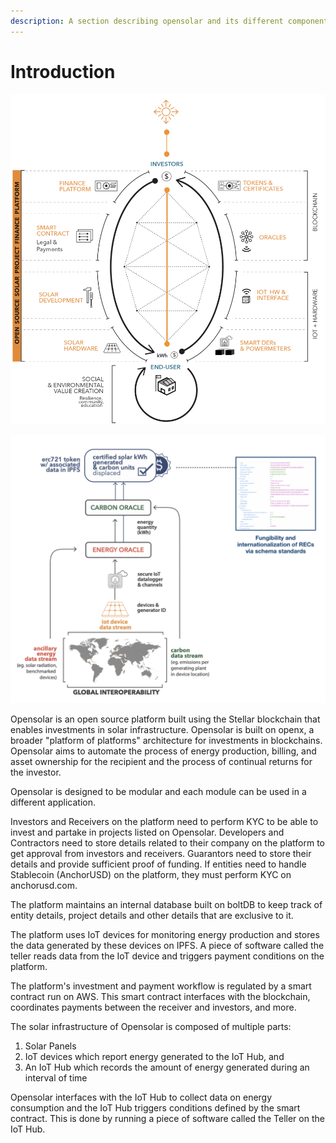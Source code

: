 ```yaml
---
description: A section describing opensolar and its different components
---
```


# Introduction

![Opensolar vertical stack](../.gitbook/assets/screenshot-2020-04-24-at-2.34.27-pm.png)

![Opensolar high level architecture diagram](../.gitbook/assets/screenshot-2020-04-24-at-2.35.09-pm.png)

Opensolar is an open source platform built using the Stellar blockchain that enables investments in solar infrastructure. Opensolar is built on openx, a broader "platform of platforms" architecture for investments in blockchains. Opensolar aims to automate the process of energy production, billing, and asset ownership for the recipient and the process of continual returns for the investor.

Opensolar is designed to be modular and each module can be used in a different application. 

Investors and Receivers on the platform need to perform KYC to be able to invest and partake in projects listed on Opensolar. Developers and Contractors need to store details related to their company on the platform to get approval from investors and receivers. Guarantors need to store their details and provide sufficient proof of funding. If entities need to handle Stablecoin \(AnchorUSD\) on the platform, they must perform KYC on anchorusd.com.

The platform maintains an internal database built on boltDB to keep track of entity details, project details and other details that are exclusive to it.

The platform uses IoT devices for monitoring energy production and stores the data generated by these devices on IPFS. A piece of software called the teller reads data from the IoT device and triggers payment conditions on the platform.

The platform's investment and payment workflow is regulated by a smart contract run on AWS. This smart contract interfaces with the blockchain, coordinates payments between the receiver and investors, and more.

The solar infrastructure of Opensolar is composed of multiple parts:

1. Solar Panels
2. IoT devices which report energy generated to the IoT Hub, and
3. An IoT Hub which records the amount of energy generated during an interval of time

Opensolar interfaces with the IoT Hub to collect data on energy consumption and the IoT Hub triggers conditions defined by the smart contract. This is done by running a piece of software called the Teller on the IoT Hub.

